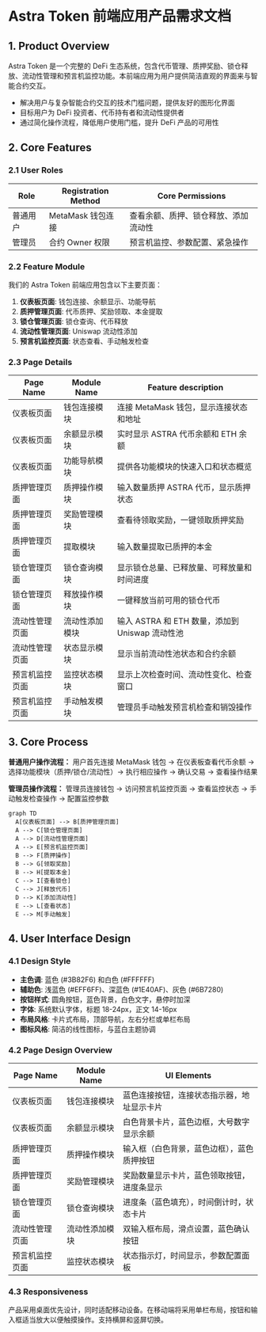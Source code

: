 # Astra Token 前端应用产品需求文档

## 1. Product Overview

Astra Token 是一个完整的 DeFi 生态系统，包含代币管理、质押奖励、锁仓释放、流动性管理和预言机监控功能。本前端应用为用户提供简洁直观的界面来与智能合约交互。

- 解决用户与复杂智能合约交互的技术门槛问题，提供友好的图形化界面
- 目标用户为 DeFi 投资者、代币持有者和流动性提供者
- 通过简化操作流程，降低用户使用门槛，提升 DeFi 产品的可用性

## 2. Core Features

### 2.1 User Roles

| Role | Registration Method | Core Permissions |
|------|---------------------|------------------|
| 普通用户 | MetaMask 钱包连接 | 查看余额、质押、锁仓释放、添加流动性 |
| 管理员 | 合约 Owner 权限 | 预言机监控、参数配置、紧急操作 |

### 2.2 Feature Module

我们的 Astra Token 前端应用包含以下主要页面：

1. **仪表板页面**: 钱包连接、余额显示、功能导航
2. **质押管理页面**: 代币质押、奖励领取、本金提取
3. **锁仓管理页面**: 锁仓查询、代币释放
4. **流动性管理页面**: Uniswap 流动性添加
5. **预言机监控页面**: 状态查看、手动触发检查

### 2.3 Page Details

| Page Name | Module Name | Feature description |
|-----------|-------------|---------------------|
| 仪表板页面 | 钱包连接模块 | 连接 MetaMask 钱包，显示连接状态和地址 |
| 仪表板页面 | 余额显示模块 | 实时显示 ASTRA 代币余额和 ETH 余额 |
| 仪表板页面 | 功能导航模块 | 提供各功能模块的快速入口和状态概览 |
| 质押管理页面 | 质押操作模块 | 输入数量质押 ASTRA 代币，显示质押状态 |
| 质押管理页面 | 奖励管理模块 | 查看待领取奖励，一键领取质押奖励 |
| 质押管理页面 | 提取模块 | 输入数量提取已质押的本金 |
| 锁仓管理页面 | 锁仓查询模块 | 显示锁仓总量、已释放量、可释放量和时间进度 |
| 锁仓管理页面 | 释放操作模块 | 一键释放当前可用的锁仓代币 |
| 流动性管理页面 | 流动性添加模块 | 输入 ASTRA 和 ETH 数量，添加到 Uniswap 流动性池 |
| 流动性管理页面 | 状态显示模块 | 显示当前流动性池状态和合约余额 |
| 预言机监控页面 | 监控状态模块 | 显示上次检查时间、流动性变化、检查窗口 |
| 预言机监控页面 | 手动触发模块 | 管理员手动触发预言机检查和销毁操作 |

## 3. Core Process

**普通用户操作流程：**
用户首先连接 MetaMask 钱包 → 在仪表板查看代币余额 → 选择功能模块（质押/锁仓/流动性）→ 执行相应操作 → 确认交易 → 查看操作结果

**管理员操作流程：**
管理员连接钱包 → 访问预言机监控页面 → 查看监控状态 → 手动触发检查操作 → 配置监控参数

```mermaid
graph TD
  A[仪表板页面] --> B[质押管理页面]
  A --> C[锁仓管理页面]
  A --> D[流动性管理页面]
  A --> E[预言机监控页面]
  B --> F[质押操作]
  B --> G[领取奖励]
  B --> H[提取本金]
  C --> I[查看锁仓]
  C --> J[释放代币]
  D --> K[添加流动性]
  E --> L[查看状态]
  E --> M[手动触发]
```

## 4. User Interface Design

### 4.1 Design Style

- **主色调**: 蓝色 (#3B82F6) 和白色 (#FFFFFF)
- **辅助色**: 浅蓝色 (#EFF6FF)、深蓝色 (#1E40AF)、灰色 (#6B7280)
- **按钮样式**: 圆角按钮，蓝色背景，白色文字，悬停时加深
- **字体**: 系统默认字体，标题 18-24px，正文 14-16px
- **布局风格**: 卡片式布局，顶部导航，左右分栏或单栏布局
- **图标风格**: 简洁的线性图标，与蓝白主题协调

### 4.2 Page Design Overview

| Page Name | Module Name | UI Elements |
|-----------|-------------|-------------|
| 仪表板页面 | 钱包连接模块 | 蓝色连接按钮，连接状态指示器，地址显示卡片 |
| 仪表板页面 | 余额显示模块 | 白色背景卡片，蓝色边框，大号数字显示余额 |
| 质押管理页面 | 质押操作模块 | 输入框（白色背景，蓝色边框），蓝色质押按钮 |
| 质押管理页面 | 奖励管理模块 | 奖励数量显示卡片，蓝色领取按钮，进度条显示 |
| 锁仓管理页面 | 锁仓查询模块 | 进度条（蓝色填充），时间倒计时，状态卡片 |
| 流动性管理页面 | 流动性添加模块 | 双输入框布局，滑点设置，蓝色确认按钮 |
| 预言机监控页面 | 监控状态模块 | 状态指示灯，时间显示，参数配置面板 |

### 4.3 Responsiveness

产品采用桌面优先设计，同时适配移动设备。在移动端将采用单栏布局，按钮和输入框适当放大以便触摸操作。支持横屏和竖屏切换。